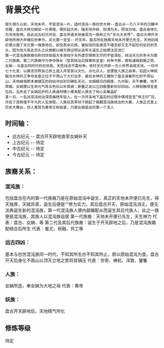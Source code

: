 # 背景交代
    很久很久以前，天地未开，宇宙混沌一片。适时混沌一族创世大神--盘古从一万八千年的沉睡中苏醒，盘古大神见眼前一片黑暗，便抡起大斧，隧天地开辟，阳清为天，阴浊为地，盘古身体化为天地各物。自此远古纪元开启，盘古所造天地被混沌一族称之为“天元大世界”，盘古大神开天辟地所用大斧被后世奉为，天元第一至宝--开天斧。盘古所在族裔天地未开便已先生，天地初成后便占据了天元第一强族地位，奴役其余众族，被奴役的各族苦不堪言却又生不起任何反抗的念头，因为但凡有此念头之众族都以被灭族证明从这年头诞生之始便注定消亡
    第一代混沌族族裔也称创世始祖大多游戏于天外虚空探索无尽的宇宙深处，统治天元的多半为第二代族裔，第二代族裔中为争夺族长（受其统治众族尊称圣皇）纷争不断，颇有诸侯割据之势。女娲--与盘古同时代的创世祖，天性纯洁不喜纷争，依托天元开辟一方小世界自成天地，一日中七十化变，以黄泥仿照自己抟土造人并受其以文化，点化众人，这便是人族之由来，后因火神祝融与水神共工争夺圣皇之位于不周山下大打出手，最后水神共工撞倒了盘古身躯所化的不周仙山，天地崩塌原本被镇压的四凶冲出封印肆乱天元，女娲眼见四极废，九州裂，天不兼覆，地不周载。女娲便以生命元气炼五色石以补其阙；断鳌之足以立四极重新封印四凶。火神祝融得圣皇位后，见失去了女娲庇护的人族身材矮小便发配人族去了地心采集晶矿
    某一日，一名对混沌统治深恶痛绝年轻人，在一次开采地下晶石的过程中偶得至宝“帝王印”后，开启了其辉煌不平凡的人生旅程，人族在其带领下掀起了推翻混沌族统治的大幕，人族正式登上历史大舞台，世人尊其为黄帝又称始皇，乃是女娲造出的第一个泥人
    
## 时间轴：
* 远古纪元 -- 盘古开天辟地直至女娲补天
* 上古纪元 -- 待定
* 中古纪元 -- 待定
* 今古纪元 -- 待定

## 族裔关系：
### 混沌族：
   包括盘古在内的第一代族裔乃是在原始混沌中诞生，真正的天地未开便已先生，得天独厚，天赋异禀，诞生后便是“”修为实力，其后盘古开天，原始混沌消无，便无法再诞生新的混沌族，第一代混沌族人便内部婚配从而诞生其后代族人，此之一族便是混沌族，其族人以混沌族自居
   第一代族裔：天地未开便已先生，天生神力
   代表：盘古、女娲、等
   第二代及其后代族裔：诞生于开天辟地之后，乃是混沌族婚配结合后所生
   代表：蚩尤，祝融，共工等
### 远古四凶：
   基本与创世混沌族同一时代，不知其所生亦不知其所止，原以原始混沌为食，盘古开天后身化不周山以顶天立地之势将其镇压
   代表：穷奇、梼杌、浑敦、饕餮
### 人族：
   女娲所造，奉女娲为大地之母
   代表：黄帝
### 妖族：
   盘古开天辟地后，天地精气所化

## 修炼等级
待定

